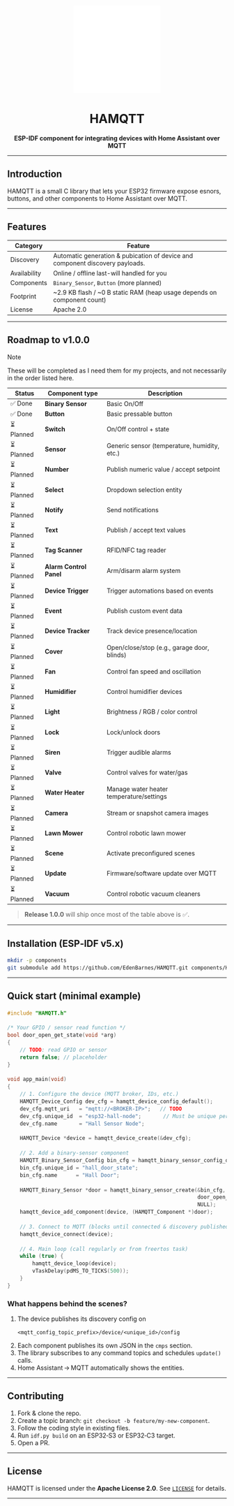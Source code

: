 <p align="center">
  <a href="https://github.com/EdenBarnes/HAMQTT" target="_blank" rel="noopener noreferrer">
    <img src="https://raw.githubusercontent.com/EdenBarnes/HAMQTT/refs/heads/main/docs/logo.svg" alt="EdenElectronics Logo" width="200">
  </a>
</p>

<h1 align="center">HAMQTT</h1>

<p align="center">
  <b>ESP-IDF component for integrating devices with Home Assistant over MQTT</b>
</p>

---

## Introduction
HAMQTT is a small C library that lets your ESP32 firmware expose esnors, buttons, and other components to Home Assistant over MQTT.

---

## Features

| Category     | Feature                                                                       |
| ------------ | ----------------------------------------------------------------------------- |
| Discovery    | Automatic generation & pubication of device and component discovery payloads. |
| Availability | Online / offline last-will handled for you                                    |
| Components   | `Binary_Sensor`, `Button` (more planned)                                      |
| Footprint    | ~2.9 KB flash / ~0 B static RAM (heap usage depends on component count)       |
| License      | Apache 2.0                                                                    |

---

## Roadmap to v1.0.0

> [!NOTE]
> These will be completed as I need them for my projects, and not necessarily in the order listed here.

| Status    | Component type       | Description                                  |
| --------- | --------------------| --------------------------------------------|
| ✅ Done    | **Binary Sensor**    | Basic On/Off                                |
| ✅ Done    | **Button**           | Basic pressable button                      |
| ⏳ Planned | **Switch**           | On/Off control + state                      |
| ⏳ Planned | **Sensor**           | Generic sensor (temperature, humidity, etc.)|
| ⏳ Planned | **Number**           | Publish numeric value / accept setpoint    |
| ⏳ Planned | **Select**           | Dropdown selection entity                   |
| ⏳ Planned | **Notify**           | Send notifications                          |
| ⏳ Planned | **Text**             | Publish / accept text values                |
| ⏳ Planned | **Tag Scanner**      | RFID/NFC tag reader                         |
| ⏳ Planned | **Alarm Control Panel** | Arm/disarm alarm system                    |
| ⏳ Planned | **Device Trigger**   | Trigger automations based on events        |
| ⏳ Planned | **Event**            | Publish custom event data                   |
| ⏳ Planned | **Device Tracker**   | Track device presence/location              |
| ⏳ Planned | **Cover**            | Open/close/stop (e.g., garage door, blinds)|
| ⏳ Planned | **Fan**              | Control fan speed and oscillation          |
| ⏳ Planned | **Humidifier**       | Control humidifier devices                  |
| ⏳ Planned | **Light**            | Brightness / RGB / color control            |
| ⏳ Planned | **Lock**             | Lock/unlock doors                           |
| ⏳ Planned | **Siren**            | Trigger audible alarms                      |
| ⏳ Planned | **Valve**            | Control valves for water/gas                |
| ⏳ Planned | **Water Heater**     | Manage water heater temperature/settings   |
| ⏳ Planned | **Camera**           | Stream or snapshot camera images            |
| ⏳ Planned | **Lawn Mower**       | Control robotic lawn mower                  |
| ⏳ Planned | **Scene**            | Activate preconfigured scenes               |
| ⏳ Planned | **Update**           | Firmware/software update over MQTT          |
| ⏳ Planned | **Vacuum**           | Control robotic vacuum cleaners             |

> **Release 1.0.0** will ship once most of the table above is ✅.

---

## Installation (ESP‑IDF v5.x)

``` bash
mkdir -p components
git submodule add https://github.com/EdenBarnes/HAMQTT.git components/HAMQTT
```

---

## Quick start (minimal example)

```c
#include "HAMQTT.h"

/* Your GPIO / sensor read function */
bool door_open_get_state(void *arg)
{
    // TODO: read GPIO or sensor
    return false; // placeholder
}

void app_main(void)
{
    // 1. Configure the device (MQTT broker, IDs, etc.)
    HAMQTT_Device_Config dev_cfg = hamqtt_device_config_default();
    dev_cfg.mqtt_uri   = "mqtt://<BROKER‑IP>";   // TODO
    dev_cfg.unique_id  = "esp32‑hall‑node";       // Must be unique per device
    dev_cfg.name       = "Hall Sensor Node";

    HAMQTT_Device *device = hamqtt_device_create(&dev_cfg);

    // 2. Add a binary‑sensor component
    HAMQTT_Binary_Sensor_Config bin_cfg = hamqtt_binary_sensor_config_default();
    bin_cfg.unique_id = "hall_door_state";
    bin_cfg.name      = "Hall Door";

    HAMQTT_Binary_Sensor *door = hamqtt_binary_sensor_create(&bin_cfg,
                                                             door_open_get_state,
                                                             NULL);
    hamqtt_device_add_component(device, (HAMQTT_Component *)door);

    // 3. Connect to MQTT (blocks until connected & discovery published)
    hamqtt_device_connect(device);

    // 4. Main loop (call regularly or from freertos task)
    while (true) {
        hamqtt_device_loop(device);
        vTaskDelay(pdMS_TO_TICKS(500));
    }
}
```

### What happens behind the scenes?

1. The device publishes its discovery config on
   ```
   <mqtt_config_topic_prefix>/device/<unique_id>/config
   ```
2. Each component publishes its own JSON in the `cmps` section.
3. The library subscribes to any command topics and schedules `update()` calls.
4. Home Assistant → MQTT automatically shows the entities.

---

## Contributing

1. Fork & clone the repo.
2. Create a topic branch: `git checkout -b feature/my‑new‑component`.
3. Follow the coding style in existing files.
4. Run `idf.py build` on an ESP32‑S3 or ESP32‑C3 target.
5. Open a PR.

---

## License

HAMQTT is licensed under the **Apache License 2.0**. See [`LICENSE`](LICENSE) for details.

---
